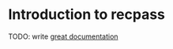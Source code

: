 # Introduction to recpass

TODO: write [great documentation](http://jacobian.org/writing/what-to-write/)
